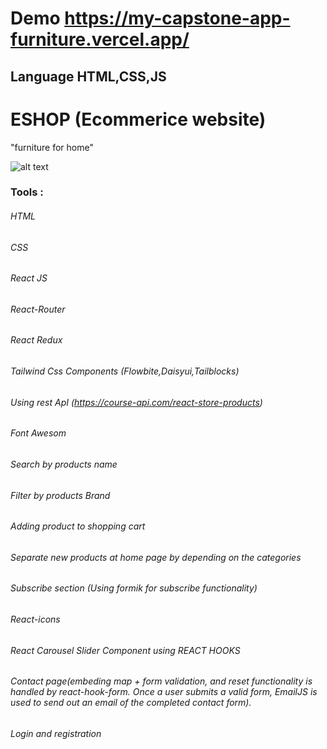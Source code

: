 # Demo https://my-capstone-app-furniture.vercel.app/
## Language HTML,CSS,JS 
# ESHOP (Ecommerice website)
"furniture for home"


![alt text](https://drive.google.com/drive/my-drive)




### Tools :

###### HTML
###### CSS
###### React JS
###### React-Router
###### React Redux
###### Tailwind Css Components (Flowbite,Daisyui,Tailblocks)
###### Using rest ApI (https://course-api.com/react-store-products)
###### Font Awesom 
###### Search by products name
###### Filter by products Brand
###### Adding product to shopping cart
###### Separate new products at home page by depending on the categories
###### Subscribe section (Using formik for subscribe functionality)
###### React-icons
###### React Carousel Slider Component using REACT HOOKS 
###### Contact page(embeding map +  form validation, and reset functionality is handled by react-hook-form. Once a user submits a valid form, EmailJS is used to send out an email of the completed contact form).
###### Login and registration


